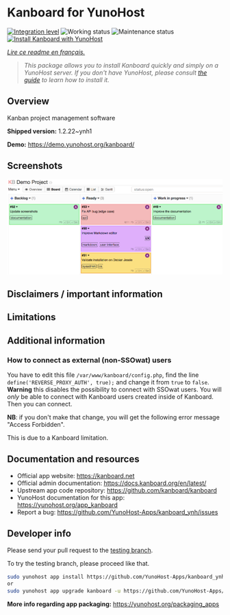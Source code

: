 <!--
N.B.: This README was automatically generated by https://github.com/YunoHost/apps/tree/master/tools/README-generator
It shall NOT be edited by hand.
-->

# Kanboard for YunoHost

[![Integration level](https://dash.yunohost.org/integration/kanboard.svg)](https://dash.yunohost.org/appci/app/kanboard) ![Working status](https://ci-apps.yunohost.org/ci/badges/kanboard.status.svg) ![Maintenance status](https://ci-apps.yunohost.org/ci/badges/kanboard.maintain.svg)  
[![Install Kanboard with YunoHost](https://install-app.yunohost.org/install-with-yunohost.svg)](https://install-app.yunohost.org/?app=kanboard)

*[Lire ce readme en français.](./README_fr.md)*

> *This package allows you to install Kanboard quickly and simply on a YunoHost server.
If you don't have YunoHost, please consult [the guide](https://yunohost.org/#/install) to learn how to install it.*

## Overview

Kanban project management software

**Shipped version:** 1.2.22~ynh1

**Demo:** https://demo.yunohost.org/kanboard/

## Screenshots

![Screenshot of Kanboard](./doc/screenshots/board.png)

## Disclaimers / important information

## Limitations

## Additional information

### How to connect as external (non-SSOwat) users

You have to edit this file `/var/www/kanboard/config.php`, find the line `define('REVERSE_PROXY_AUTH', true);` and change it from `true` to `false`.
**Warning** this disables the possibility to connect with SSOwat users. You will *only* be able to connect with Kanboard users created inside of Kanboard.
Then you can connect.

**NB**: if you don't make that change, you will get the following error message "Access Forbidden".

This is due to a Kanboard limitation.

## Documentation and resources

* Official app website: <https://kanboard.net>
* Official admin documentation: <https://docs.kanboard.org/en/latest/>
* Upstream app code repository: <https://github.com/kanboard/kanboard>
* YunoHost documentation for this app: <https://yunohost.org/app_kanboard>
* Report a bug: <https://github.com/YunoHost-Apps/kanboard_ynh/issues>

## Developer info

Please send your pull request to the [testing branch](https://github.com/YunoHost-Apps/kanboard_ynh/tree/testing).

To try the testing branch, please proceed like that.

``` bash
sudo yunohost app install https://github.com/YunoHost-Apps/kanboard_ynh/tree/testing --debug
or
sudo yunohost app upgrade kanboard -u https://github.com/YunoHost-Apps/kanboard_ynh/tree/testing --debug
```

**More info regarding app packaging:** <https://yunohost.org/packaging_apps>
